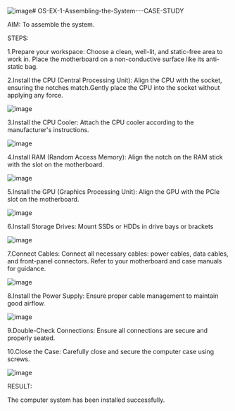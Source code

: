 ![image](https://github.com/Thenmozhi-Palanisamy/OS-EX-1-Assembling-the-System---CASE-STUDY/assets/95198708/9985021a-9351-4100-bb4a-6c778f0c99ef)# OS-EX-1-Assembling-the-System---CASE-STUDY

AIM:
To assemble the system.

STEPS:

1.Prepare your workspace: Choose a clean, well-lit, and static-free area to work in. Place the motherboard on a non-conductive surface like its anti-static bag.

2.Install the CPU (Central Processing Unit): Align the CPU with the socket, ensuring the notches match.Gently place the CPU into the socket without applying any force.

![image](https://github.com/Thenmozhi-Palanisamy/OS-EX-1-Assembling-the-System---CASE-STUDY/assets/95198708/46c39f46-89cf-41a7-91ce-93326abe4afc)

3.Install the CPU Cooler: Attach the CPU cooler according to the manufacturer's instructions.

![image](https://github.com/Thenmozhi-Palanisamy/OS-EX-1-Assembling-the-System---CASE-STUDY/assets/95198708/419d6c97-913c-4d6a-9e84-473fb383b847)

4.Install RAM (Random Access Memory): Align the notch on the RAM stick with the slot on the motherboard.

![image](https://github.com/Thenmozhi-Palanisamy/OS-EX-1-Assembling-the-System---CASE-STUDY/assets/95198708/57a4758a-9962-49b6-8067-fe893690ed6e)

5.Install the GPU (Graphics Processing Unit): Align the GPU with the PCIe slot on the motherboard.

![image](https://github.com/Thenmozhi-Palanisamy/OS-EX-1-Assembling-the-System---CASE-STUDY/assets/95198708/9efacb84-9cc4-4d5b-9a88-30cea6c98134)

6.Install Storage Drives: Mount SSDs or HDDs in drive bays or brackets

![image](https://github.com/Thenmozhi-Palanisamy/OS-EX-1-Assembling-the-System---CASE-STUDY/assets/95198708/86e6dce6-939c-469f-8e12-6108a7b2cb65)

7.Connect Cables: Connect all necessary cables: power cables, data cables, and front-panel connectors. Refer to your motherboard and case manuals for guidance.

![image](https://github.com/Thenmozhi-Palanisamy/OS-EX-1-Assembling-the-System---CASE-STUDY/assets/95198708/0f140442-84e8-4630-860b-0779d6bd60ea)


8.Install the Power Supply: Ensure proper cable management to maintain good airflow.

![image](https://github.com/Thenmozhi-Palanisamy/OS-EX-1-Assembling-the-System---CASE-STUDY/assets/95198708/61c5ee16-044e-435a-87ff-3b3440250b17)

9.Double-Check Connections: Ensure all connections are secure and properly seated.

10.Close the Case: Carefully close and secure the computer case using screws.

![image](https://github.com/Thenmozhi-Palanisamy/OS-EX-1-Assembling-the-System---CASE-STUDY/assets/95198708/0503c288-f2c4-4724-a1bd-e5d24fa51598)

RESULT:

The computer system has been installed successfully.
